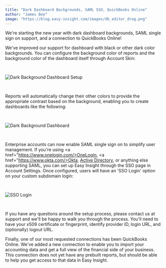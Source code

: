 ```yaml
---
title: "Dark Dashboard Backgrounds, SAML SSO, QuickBooks Online"
author: "James Boe"
image: "https://blog.easy-insight.com/images/db_editor_drag.png"
---
```


We're starting the new year with dark dashboard backgrounds, SAML single sign on support, and a connection to QuickBooks Online!<!--more-->

We've improved our support for dashboard with black or other dark color backgrounds. You can configure the background color of reports and the background color of the dashboard itself through Account Skin:

<img style="max-width:300px;margin-top:30px;margin-bottom:30px" src="https://blog.easy-insight.com/images/dark_db_settings.png" alt="Dark Background Dashboard Setup" class="img img-responsive"/>

Reports will automatically change their other colors to provide the appropriate contrast based on the background, enabling you to create dashboards like the following:

<img style="max-width:1000px;margin-top:30px;margin-bottom:30px" src="https://blog.easy-insight.com/images/dark_db.png" alt="Dark Background Dashboard" class="img img-responsive"/>

Enterprise accounts can now enable SAML single sign on to simplify user management. If you're using <a href="https://www.onelogin.com/>OneLogin</a>, <a href="https://www.okta.com/>Okta</a>, <a href="">Active Directory</a>, or anything else supporting SAML, you can set up Easy Insight through the SSO page in Account Settings. Once configured, users will have an 'SSO Login' option on your custom subdomain login:

<img style="max-width:600px;margin-top:30px;margin-bottom:30px" src="https://blog.easy-insight.com/images/sso_login.png" alt="SSO Login" class="img img-responsive"/>
 
If you have any questions around the setup process, please contact us at support and we'll be happy to walk you through the process. You'll need to have your x509 certificate or fingerprint, identify provider ID, login URL, and (optionally) logout URL. 

Finally, one of our most requested connections has been QuickBooks Online. We've added a new connection to enable you to import your accounting data and get a full view of the financial side of your business. This connection does not yet have any prebuilt reports, but should be able to help you get access to that data in Easy Insight.